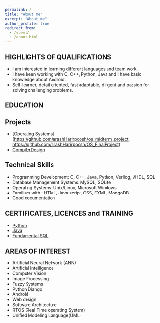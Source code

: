 ```yaml
---
permalink: /
title: "About me"
excerpt: "About me"
author_profile: true
redirect_from: 
  - /about/
  - /about.html
---
```


HIGHLIGHTS OF QUALIFICATIONS
-------
* I am  interested in  learning different languages and team work.
* I have been working with C, C++, Python, Java and I have basic knowledge about Android.
* Self-learner, detail oriented, fast adaptable, diligent and passion for solving challenging problems.

EDUCATION
-------


Projects
-------
* [Operating Systems](https://github.com/arashHarirpoosh/os_midterm_project, https://github.com/arashHarirpoosh/OS_FinalProject)
* [CompilerDesign](https://github.com/arashHarirpoosh/CompilerProject)

Technical Skills
-------
* Programming Development: C, C++, Java, Python, Verilog, VHDL, SQL
* Database Management Systems: MySQL, SQLite
* Operating Systems: Unix/Linux, Microsoft Windows
* Familiars with : HTML, Java script, CSS, FXML, MongoDB
* Good documentation

CERTIFICATES, LICENCES and TRAINING
-------
* [Python](https://gotoclass.ir/certificates/9hdv424csazhhl6exq6p/)
* [Java](https://www.sololearn.com/Certificate/1068-5446124/pdf/)
* [Fundamental SQL](https://www.sololearn.com/Certificate/1060-5446124/pdf/)

AREAS OF INTEREST
-------
* Artificial Neural Network (ANN)
* Artificial Intelligence
* Computer Vision
* Image Processing 
* Fuzzy Systems
* Python Django
* Android
* Web design
* Software Architecture
* RTOS (Real Time operating System)
* Unified Modeling Language(UML)

